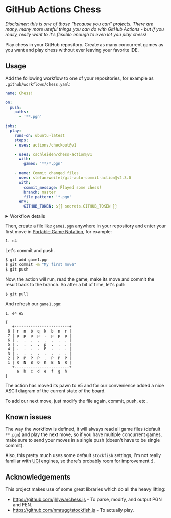# GitHub Actions Chess

*Disclaimer: this is one of those "because you can" projects. There are many, many more useful things you can do with GitHub Actions - but if you really, really want to it's flexible enough to even let you play chess!*

Play chess in your GitHub repository. Create as many concurrent games as you want and play chess without ever leaving your favorite IDE.

## Usage

Add the following workflow to one of your repositories, for example as `.github/workflows/chess.yaml`:

```yml
name: Chess!

on:
  push:
    paths:
      - '**.pgn'

jobs:
  play:
    runs-on: ubuntu-latest
    steps:
    - uses: actions/checkout@v1

    - uses: cschleiden/chess-action@v1
      with:
        games: '**/*.pgn'

    - name: Commit changed files
      uses: stefanzweifel/git-auto-commit-action@v2.3.0
      with:
        commit_message: Played some chess!
        branch: master
        file_pattern: '*.pgn'
      env:
        GITHUB_TOKEN: ${{ secrets.GITHUB_TOKEN }}
```
<details>
<summary>
Workflow details
</summary>
This workflow will: 

- on every push that includes a `*.pgn` file anywhere in the repository:
- checkout your repository
- play a move on every game represented by a `.pgn` file anywhere in the repository
- commit and push the updated game states back to your repository (*note: for now the source branch needs to be hard-coded, since `actions/checkout` leaves the checked out repository in a DETACHED state*)
</details>

Then, create a file like `game1.pgn` anywhere in your repository and enter your first move in [Portable Game Notation](https://en.wikipedia.org/wiki/Portable_Game_Notation), for example:

```pgn
1. e4
```

Let's commit and push. 

```bash
$ git add game1.pgn
$ git commit -m "My first move"
$ git push
```

Now, the action will run, read the game, make its move and commit the result back to the branch. So after a bit of time, let's pull:

```bash
$ git pull
```

And refresh our `game1.pgn`:

```pgn
1. e4 e5

{
   +------------------------+
 8 | r  n  b  q  k  b  n  r |
 7 | p  p  p  p  .  p  p  p |
 6 | .  .  .  .  .  .  .  . |
 5 | .  .  .  .  p  .  .  . |
 4 | .  .  .  .  P  .  .  . |
 3 | .  .  .  .  .  .  .  . |
 2 | P  P  P  P  .  P  P  P |
 1 | R  N  B  Q  K  B  N  R |
   +------------------------+
     a  b  c  d  e  f  g  h
}
```

The action has moved its pawn to e5 and for our convenience added a nice ASCII diagram of the current state of the board.

To add our next move,  just modify the file again, commit, push, etc.. 

## Known issues

The way the workflow is defined, it will always read all game files (default `**.pgn`) and play the next move, so if you have multiple concurrent games, make sure to send your moves in a single push (doesn't have to be single commit).

Also, this pretty much uses some default `stockfish` settings, I'm not really familiar with [UCI](https://en.wikipedia.org/wiki/Universal_Chess_Interface) engines, so there's probably room for improvement :).

## Acknowledgements

This project makes use of some great libraries which do all the heavy lifting:
- https://github.com/jhlywa/chess.js - To parse, modify, and output PGN and FEN.
- https://github.com/nmrugg/stockfish.js - To actually play. 